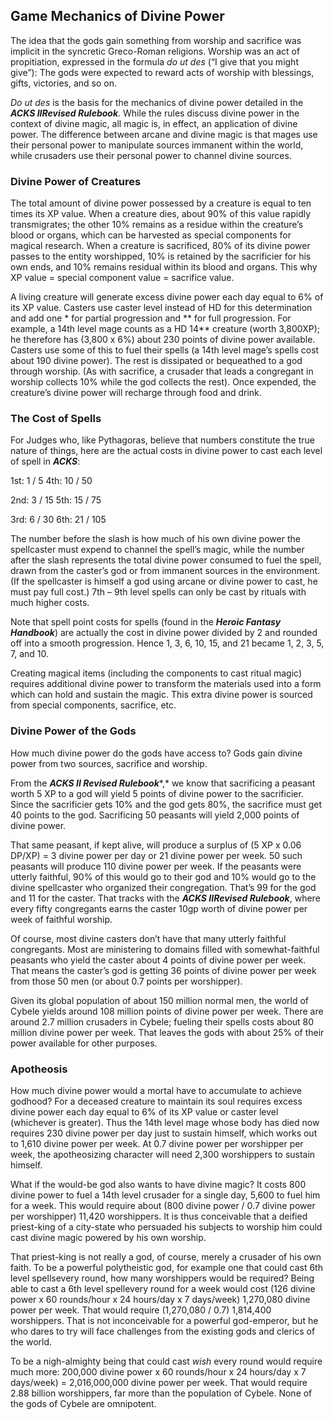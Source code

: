## Game Mechanics of Divine Power

The idea that the gods gain something from worship and sacrifice was implicit in the syncretic Greco-Roman religions. Worship was an act of propitiation, expressed in the formula *do ut des* (“I give that you might give”): The gods were expected to reward acts of worship with blessings, gifts, victories, and so on.

*Do ut des* is the basis for the mechanics of divine power detailed in the ***ACKS II******Revised Rulebook***. While the rules discuss divine power in the context of divine magic, all magic is, in effect, an application of divine power. The difference between arcane and divine magic is that mages use their personal power to manipulate sources immanent within the world, while crusaders use their personal power to channel divine sources.

### Divine Power of Creatures

The total amount of divine power possessed by a creature is equal to ten times its XP value. When a creature dies, about 90% of this value rapidly transmigrates; the other 10% remains as a residue within the creature’s blood or organs, which can be harvested as special components for magical research. When a creature is sacrificed, 80% of its divine power passes to the entity worshipped, 10% is retained by the sacrificier for his own ends, and 10% remains residual within its blood and organs. This why XP value = special component value = sacrifice value.

A living creature will generate excess divine power each day equal to 6% of its XP value. Casters use caster level instead of HD for this determination and add one \* for partial progression and \*\* for full progression. For example, a 14th level mage counts as a HD 14\*\* creature (worth 3,800XP); he therefore has (3,800 x 6%) about 230 points of divine power available. Casters use some of this to fuel their spells (a 14th level mage’s spells cost about 190 divine power). The rest is dissipated or bequeathed to a god through worship. (As with sacrifice, a crusader that leads a congregant in worship collects 10% while the god collects the rest). Once expended, the creature’s divine power will recharge through food and drink.

### The Cost of Spells

For Judges who, like Pythagoras, believe that numbers constitute the true nature of things, here are the actual costs in divine power to cast each level of spell in ***ACKS***:

1st: 1 / 5 4th: 10 / 50

2nd: 3 / 15 5th: 15 / 75

3rd: 6 / 30 6th: 21 / 105

The number before the slash is how much of his own divine power the spellcaster must expend to channel the spell’s magic, while the number after the slash represents the total divine power consumed to fuel the spell, drawn from the caster’s god or from immanent sources in the environment. (If the spellcaster is himself a god using arcane or divine power to cast, he must pay full cost.) 7th – 9th level spells can only be cast by rituals with much higher costs.

Note that spell point costs for spells (found in the ***Heroic Fantasy Handbook***) are actually the cost in divine power divided by 2 and rounded off into a smooth progression. Hence 1, 3, 6, 10, 15, and 21 became 1, 2, 3, 5, 7, and 10.

Creating magical items (including the components to cast ritual magic) requires additional divine power to transform the materials used into a form which can hold and sustain the magic. This extra divine power is sourced from special components, sacrifice, etc.

### Divine Power of the Gods

How much divine power do the gods have access to? Gods gain divine power from two sources, sacrifice and worship.

From the ***ACKS II Revised Rulebook****,* we know that sacrificing a peasant worth 5 XP to a god will yield 5 points of divine power to the sacrificier. Since the sacrificier gets 10% and the god gets 80%, the sacrifice must get 40 points to the god. Sacrificing 50 peasants will yield 2,000 points of divine power.

That same peasant, if kept alive, will produce a surplus of (5 XP x 0.06 DP/XP) = 3 divine power per day or 21 divine power per week. 50 such peasants will produce 110 divine power per week. If the peasants were utterly faithful, 90% of this would go to their god and 10% would go to the divine spellcaster who organized their congregation. That’s 99 for the god and 11 for the caster. That tracks with the ***ACKS II******Revised Rulebook***, where every fifty congregants earns the caster 10gp worth of divine power per week of faithful worship.

Of course, most divine casters don’t have that many utterly faithful congregants. Most are ministering to domains filled with somewhat-faithful peasants who yield the caster about 4 points of divine power per week. That means the caster’s god is getting 36 points of divine power per week from those 50 men (or about 0.7 points per worshipper).

Given its global population of about 150 million normal men, the world of Cybele yields around 108 million points of divine power per week. There are around 2.7 million crusaders in Cybele; fueling their spells costs about 80 million divine power per week. That leaves the gods with about 25% of their power available for other purposes.

### Apotheosis

How much divine power would a mortal have to accumulate to achieve godhood? For a deceased creature to maintain its soul requires excess divine power each day equal to 6% of its XP value or caster level (whichever is greater). Thus the 14th level mage whose body has died now requires 230 divine power per day just to sustain himself, which works out to 1,610 divine power per week. At 0.7 divine power per worshipper per week, the apotheosizing character will need 2,300 worshippers to sustain himself.

What if the would-be god also wants to have divine magic? It costs 800 divine power to fuel a 14th level crusader for a single day, 5,600 to fuel him for a week. This would require about (800 divine power / 0.7 divine power per worshipper) 11,420 worshippers. It is thus conceivable that a deified priest-king of a city-state who persuaded his subjects to worship him could cast divine magic powered by his own worship.

That priest-king is not really a god, of course, merely a crusader of his own faith. To be a powerful polytheistic god, for example one that could cast 6th level spellsevery round, how many worshippers would be required? Being able to cast a 6th level spellevery round for a week would cost (126 divine power x 60 rounds/hour x 24 hours/day x 7 days/week) 1,270,080 divine power per week. That would require (1,270,080 / 0.7) 1,814,400 worshippers. That is not inconceivable for a powerful god-emperor, but he who dares to try will face challenges from the existing gods and clerics of the world.

To be a nigh-almighty being that could cast *wish* every round would require much more: 200,000 divine power x 60 rounds/hour x 24 hours/day x 7 days/week) = 2,016,000,000 divine power per week. That would require 2.88 billion worshippers, far more than the population of Cybele. None of the gods of Cybele are omnipotent.
